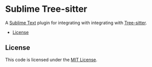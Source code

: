 # Sublime Tree-sitter

A [Sublime Text](http://www.sublimetext.com/) plugin for integrating with integrating with [Tree-sitter](https://tree-sitter.github.io/tree-sitter/).

- [License](#license)

## License

This code is licensed under the [MIT License](https://opensource.org/licenses/MIT).
